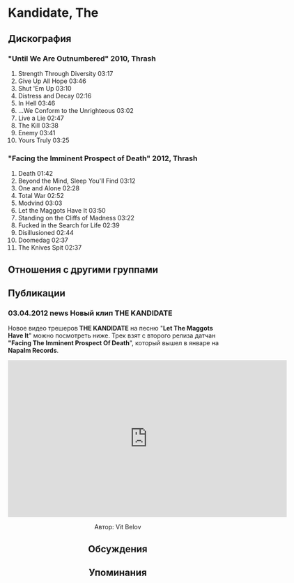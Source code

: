 # Kandidate, The



## Дискография

### "Until We Are Outnumbered" 2010, Thrash

1.	 Strength Through Diversity	03:17	 
2.	 Give Up All Hope	03:46	 
3.	 Shut 'Em Up	03:10	 
4.	 Distress and Decay	02:16	 
5.	 In Hell	03:46	 
6.	 ...We Conform to the Unrighteous	03:02	 
7.	 Live a Lie	02:47	 
8.	 The Kill	03:38	 
9.	 Enemy	03:41	 
10.	 Yours Truly	03:25

### "Facing the Imminent Prospect of Death" 2012, Thrash

1.	 Death	01:42	 
2.	 Beyond the Mind, Sleep You'll Find	03:12	 
3.	 One and Alone	02:28	 
4.	 Total War	02:52	 
5.	 Modvind	03:03	 
6.	 Let the Maggots Have It	03:50	 
7.	 Standing on the Cliffs of Madness	03:22	 
8.	 Fucked in the Search for Life	02:39	 
9.	 Disillusioned	02:44	 
10.	 Doomedag	02:37	 
11.	 The Knives Spit	02:37	


## Отношения с другими группами


## Публикации

### 03.04.2012 news Новый клип THE KANDIDATE

<P>Новое видео трешеров<STRONG> THE KANDIDATE</STRONG> на песню "<STRONG>Let The Maggots Have It</STRONG>" можно посмотреть ниже. Трек взят с второго релиза датчан <STRONG>"Facing The Imminent Prospect Of Death</STRONG>", который вышел в январе на <STRONG>Napalm Records</STRONG>.</P>
<P><center><iframe width="640" height="360" src="http://www.youtube.com/embed/u_VwM4GPFnQ?feature=player_embedded" frameborder="0" allowfullscreen></iframe></P>
Автор: Vit Belov


## Обсуждения


## Упоминания

